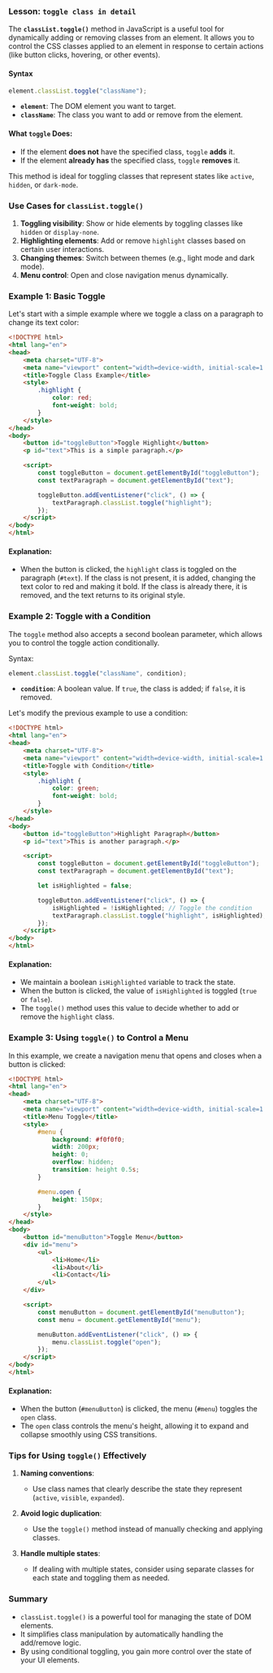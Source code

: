 ### Lesson: `toggle class in detail`

The **`classList.toggle()`** method in JavaScript is a useful tool for dynamically adding or removing classes from an element. It allows you to control the CSS classes applied to an element in response to certain actions (like button clicks, hovering, or other events).

#### Syntax
```javascript
element.classList.toggle("className");
```
- **`element`**: The DOM element you want to target.
- **`className`**: The class you want to add or remove from the element.
  
#### What `toggle` Does:
- If the element **does not** have the specified class, `toggle` **adds** it.
- If the element **already has** the specified class, `toggle` **removes** it.

This method is ideal for toggling classes that represent states like `active`, `hidden`, or `dark-mode`.

### Use Cases for `classList.toggle()`
1. **Toggling visibility**: Show or hide elements by toggling classes like `hidden` or `display-none`.
2. **Highlighting elements**: Add or remove `highlight` classes based on certain user interactions.
3. **Changing themes**: Switch between themes (e.g., light mode and dark mode).
4. **Menu control**: Open and close navigation menus dynamically.

### Example 1: Basic Toggle
Let's start with a simple example where we toggle a class on a paragraph to change its text color:

```html
<!DOCTYPE html>
<html lang="en">
<head>
    <meta charset="UTF-8">
    <meta name="viewport" content="width=device-width, initial-scale=1.0">
    <title>Toggle Class Example</title>
    <style>
        .highlight {
            color: red;
            font-weight: bold;
        }
    </style>
</head>
<body>
    <button id="toggleButton">Toggle Highlight</button>
    <p id="text">This is a simple paragraph.</p>

    <script>
        const toggleButton = document.getElementById("toggleButton");
        const textParagraph = document.getElementById("text");

        toggleButton.addEventListener("click", () => {
            textParagraph.classList.toggle("highlight");
        });
    </script>
</body>
</html>
```

#### Explanation:
- When the button is clicked, the `highlight` class is toggled on the paragraph (`#text`). If the class is not present, it is added, changing the text color to red and making it bold. If the class is already there, it is removed, and the text returns to its original style.

### Example 2: Toggle with a Condition
The `toggle` method also accepts a second boolean parameter, which allows you to control the toggle action conditionally.

Syntax:
```javascript
element.classList.toggle("className", condition);
```
- **`condition`**: A boolean value. If `true`, the class is added; if `false`, it is removed.

Let's modify the previous example to use a condition:

```html
<!DOCTYPE html>
<html lang="en">
<head>
    <meta charset="UTF-8">
    <meta name="viewport" content="width=device-width, initial-scale=1.0">
    <title>Toggle with Condition</title>
    <style>
        .highlight {
            color: green;
            font-weight: bold;
        }
    </style>
</head>
<body>
    <button id="toggleButton">Highlight Paragraph</button>
    <p id="text">This is another paragraph.</p>

    <script>
        const toggleButton = document.getElementById("toggleButton");
        const textParagraph = document.getElementById("text");

        let isHighlighted = false;

        toggleButton.addEventListener("click", () => {
            isHighlighted = !isHighlighted; // Toggle the condition
            textParagraph.classList.toggle("highlight", isHighlighted);
        });
    </script>
</body>
</html>
```

#### Explanation:
- We maintain a boolean `isHighlighted` variable to track the state.
- When the button is clicked, the value of `isHighlighted` is toggled (`true` or `false`).
- The `toggle()` method uses this value to decide whether to add or remove the `highlight` class.

### Example 3: Using `toggle()` to Control a Menu
In this example, we create a navigation menu that opens and closes when a button is clicked:

```html
<!DOCTYPE html>
<html lang="en">
<head>
    <meta charset="UTF-8">
    <meta name="viewport" content="width=device-width, initial-scale=1.0">
    <title>Menu Toggle</title>
    <style>
        #menu {
            background: #f0f0f0;
            width: 200px;
            height: 0;
            overflow: hidden;
            transition: height 0.5s;
        }

        #menu.open {
            height: 150px;
        }
    </style>
</head>
<body>
    <button id="menuButton">Toggle Menu</button>
    <div id="menu">
        <ul>
            <li>Home</li>
            <li>About</li>
            <li>Contact</li>
        </ul>
    </div>

    <script>
        const menuButton = document.getElementById("menuButton");
        const menu = document.getElementById("menu");

        menuButton.addEventListener("click", () => {
            menu.classList.toggle("open");
        });
    </script>
</body>
</html>
```

#### Explanation:
- When the button (`#menuButton`) is clicked, the menu (`#menu`) toggles the `open` class.
- The `open` class controls the menu's height, allowing it to expand and collapse smoothly using CSS transitions.

### Tips for Using `toggle()` Effectively
1. **Naming conventions**:
   - Use class names that clearly describe the state they represent (`active`, `visible`, `expanded`).

2. **Avoid logic duplication**:
   - Use the `toggle()` method instead of manually checking and applying classes.

3. **Handle multiple states**:
   - If dealing with multiple states, consider using separate classes for each state and toggling them as needed.

### Summary
- `classList.toggle()` is a powerful tool for managing the state of DOM elements.
- It simplifies class manipulation by automatically handling the add/remove logic.
- By using conditional toggling, you gain more control over the state of your UI elements.